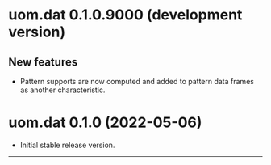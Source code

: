 # uom.dat 0.1.0.9000 (development version)

## New features

* Pattern supports are now computed and added to pattern data frames as another characteristic.



# uom.dat 0.1.0 (2022-05-06)

* Initial stable release version.


---
